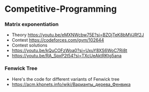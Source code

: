 # Competitive-Programming

### Matrix exponentiation
- Theory https://youtu.be/eMXNWcbw75E?si=BZOjTeK8bMVJRf2J
- Contest https://codeforces.com/gym/102644
- Contest solutions
- https://youtu.be/kQuCOFzWoa0?si=UxuY8XS6WoC7Ri8t
- https://youtu.be/RA_SpxP2t54?si=TXcUeAktRKtg5ana

### Fenwick Tree
- Here's the code for different variants of Fenwick tree 
- https://acm.khpnets.info/wiki/Варианты_дерева_Фенвика

